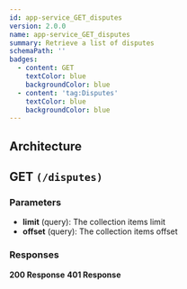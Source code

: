 ```yaml
---
id: app-service_GET_disputes
version: 2.0.0
name: app-service_GET_disputes
summary: Retrieve a list of disputes
schemaPath: ''
badges:
  - content: GET
    textColor: blue
    backgroundColor: blue
  - content: 'tag:Disputes'
    textColor: blue
    backgroundColor: blue
---
```

## Architecture
<NodeGraph />



## GET `(/disputes)`

### Parameters
- **limit** (query): The collection items limit
- **offset** (query): The collection items offset




### Responses
**200 Response**
<SchemaViewer file="response-200.json" maxHeight="500" id="response-200" />
      **401 Response**
<SchemaViewer file="response-401.json" maxHeight="500" id="response-401" />
